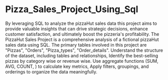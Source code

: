 # Pizza_Sales_Project_Using_Sql
By leveraging SQL to analyze the pizzaHut sales data this project aims to provide valuable insights that
can drive strategic decisions, enhance customer satisfaction, and ultimately boost the pizzeria's profitability.
The PizzaHut Sales Project is a comprehensive analysis of a fictional pizzaHut sales data using SQL.
The primary tables involved in this project are "Pizzas", "Orders", "Pizza_types", "Order_details".
Understand the structure of the dataset, including tables and relationships, Identify the best-selling pizzas by category wise or revenue wise.
Use aggregate functions (SUM, AVG, COUNT, ) to calculate key metrics, Apply filters, groupings, and orderings to organize the data meaningfully.
